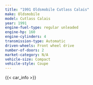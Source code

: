 ```yaml
---
title: "1991 Oldsmobile Cutlass Calais"
make: Oldsmobile
model: Cutlass Calais
year: 1991
engine-fuel-type: regular unleaded
engine-hp: 160
engine-cylinders: 4
transmission-type: Automatic
driven-wheels: Front wheel drive
number-of-doors: 2
market-category: N/A
vehicle-size: Compact
vehicle-style: Coupe
---
```


{{< car_info >}}
